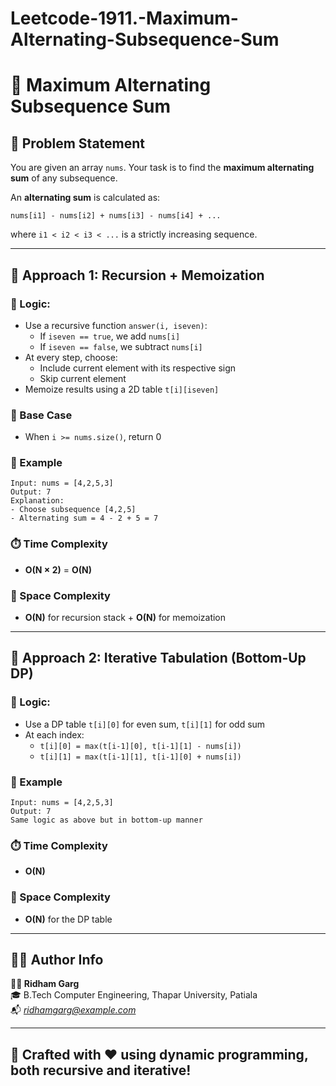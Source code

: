 # Leetcode-1911.-Maximum-Alternating-Subsequence-Sum
# 🔄 Maximum Alternating Subsequence Sum

## 📘 Problem Statement
You are given an array `nums`. Your task is to find the **maximum alternating sum** of any subsequence.

An **alternating sum** is calculated as:
```
nums[i1] - nums[i2] + nums[i3] - nums[i4] + ...
```
where `i1 < i2 < i3 < ...` is a strictly increasing sequence.

---

## 🧠 Approach 1: Recursion + Memoization

### 🔧 Logic:
- Use a recursive function `answer(i, iseven)`:
  - If `iseven == true`, we add `nums[i]`
  - If `iseven == false`, we subtract `nums[i]`
- At every step, choose:
  - Include current element with its respective sign
  - Skip current element
- Memoize results using a 2D table `t[i][iseven]`

### 🧮 Base Case
- When `i >= nums.size()`, return 0

### 🧪 Example
```
Input: nums = [4,2,5,3]
Output: 7
Explanation:
- Choose subsequence [4,2,5]
- Alternating sum = 4 - 2 + 5 = 7
```

### ⏱️ Time Complexity
- **O(N × 2)** = **O(N)**

### 💾 Space Complexity
- **O(N)** for recursion stack + **O(N)** for memoization

---

## 🧠 Approach 2: Iterative Tabulation (Bottom-Up DP)

### 🔧 Logic:
- Use a DP table `t[i][0]` for even sum, `t[i][1]` for odd sum
- At each index:
  - `t[i][0] = max(t[i-1][0], t[i-1][1] - nums[i])`
  - `t[i][1] = max(t[i-1][1], t[i-1][0] + nums[i])`

### 🧪 Example
```
Input: nums = [4,2,5,3]
Output: 7
Same logic as above but in bottom-up manner
```

### ⏱️ Time Complexity
- **O(N)**

### 💾 Space Complexity
- **O(N)** for the DP table

---

## 👨‍💻 Author Info
**🧑‍🎓 Ridham Garg**  
🎓 B.Tech Computer Engineering, Thapar University, Patiala  
📬 *ridhamgarg@example.com*

---

## 🌟 Crafted with ❤️ using dynamic programming, both recursive and iterative!
